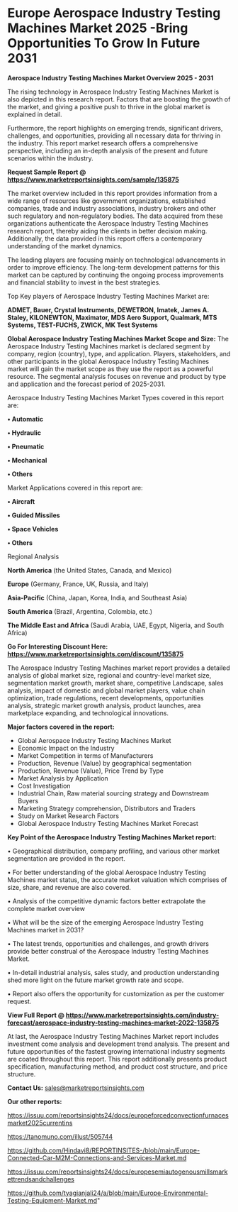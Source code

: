 # Europe Aerospace Industry Testing Machines Market 2025 -Bring Opportunities To Grow In Future 2031

<Strong> Aerospace Industry Testing Machines Market Overview 2025 - 2031</strong>

The rising technology in Aerospace Industry Testing Machines Market is also depicted in this research report. Factors that are boosting the growth of the market, and giving a positive push to thrive in the global market is explained in detail.

Furthermore, the report highlights on emerging trends, significant drivers, challenges, and opportunities, providing all necessary data for thriving in the industry. This report market research offers a comprehensive perspective, including an in-depth analysis of the present and future scenarios within the industry.

<strong>Request Sample Report @ <a href=https://www.marketreportsinsights.com/sample/135875>https://www.marketreportsinsights.com/sample/135875</a></strong>

The market overview included in this report provides information from a wide range of resources like government organizations, established companies, trade and industry associations, industry brokers and other such regulatory and non-regulatory bodies. The data acquired from these organizations authenticate the Aerospace Industry Testing Machines research report, thereby aiding the clients in better decision making. Additionally, the data provided in this report offers a contemporary understanding of the market dynamics.

The leading players are focusing mainly on technological advancements in order to improve efficiency. The long-term development patterns for this market can be captured by continuing the ongoing process improvements and financial stability to invest in the best strategies.

Top Key players of Aerospace Industry Testing Machines Market are:

<strong>ADMET, Bauer, Crystal Instruments, DEWETRON, Imatek, James A. Staley, KILONEWTON, Maximator, MDS Aero Support, Qualmark, MTS Systems, TEST-FUCHS, ZWICK, MK Test Systems</strong>

<strong><b>Global Aerospace Industry Testing Machines Market Scope and Size:</b></strong>
The Aerospace Industry Testing Machines market is declared segment by company, region (country), type, and application. Players, stakeholders, and other participants in the global Aerospace Industry Testing Machines market will gain the market scope as they use the report as a powerful resource. The segmental analysis focuses on revenue and product by type and application and the forecast period of 2025-2031.

Aerospace Industry Testing Machines Market Types covered in this report are:

<strong>• Automatic

• Hydraulic

• Pneumatic

• Mechanical

• Others</strong>

Market Applications covered in this report are:

<strong>• Aircraft

• Guided Missiles

• Space Vehicles

• Others</strong> 

Regional Analysis

<strong>North America</strong> (the United States, Canada, and Mexico)

<strong>Europe</strong> (Germany, France, UK, Russia, and Italy)

<strong>Asia-Pacific</strong> (China, Japan, Korea, India, and Southeast Asia)

<strong>South America</strong> (Brazil, Argentina, Colombia, etc.)

<strong>The Middle East and Africa</strong> (Saudi Arabia, UAE, Egypt, Nigeria, and South Africa)

<strong>Go For Interesting Discount Here: <a href=https://www.marketreportsinsights.com/discount/135875>https://www.marketreportsinsights.com/discount/135875</a></strong>

The Aerospace Industry Testing Machines market report provides a detailed analysis of global market size, regional and country-level market size, segmentation market growth, market share, competitive Landscape, sales analysis, impact of domestic and global market players, value chain optimization, trade regulations, recent developments, opportunities analysis, strategic market growth analysis, product launches, area marketplace expanding, and technological innovations.

<strong><b>Major factors covered in the report:</b></strong>
<ul>
  <li>Global Aerospace Industry Testing Machines Market </li>
  <li>Economic Impact on the Industry</li>
  <li>Market Competition in terms of Manufacturers</li>
  <li>Production, Revenue (Value) by geographical segmentation</li>
  <li>Production, Revenue (Value), Price Trend by Type</li>
  <li>Market Analysis by Application</li>
  <li>Cost Investigation</li>
  <li>Industrial Chain, Raw material sourcing strategy and Downstream Buyers</li>
  <li>Marketing Strategy comprehension, Distributors and Traders</li>
  <li>Study on Market Research Factors</li>
  <li>Global Aerospace Industry Testing Machines Market Forecast</li>
</ul>

<strong><b>Key Point of the Aerospace Industry Testing Machines Market report:</b></strong>

• Geographical distribution, company profiling, and various other market segmentation are provided in the report.

• For better understanding of the global Aerospace Industry Testing Machines market status, the accurate market valuation which comprises of size, share, and revenue are also covered.

• Analysis of the competitive dynamic factors better extrapolate the complete market overview

• What will be the size of the emerging Aerospace Industry Testing Machines market in 2031?

• The latest trends, opportunities and challenges, and growth drivers provide better construal of the Aerospace Industry Testing Machines Market.

• In-detail industrial analysis, sales study, and production understanding shed more light on the future market growth rate and scope.

• Report also offers the opportunity for customization as per the customer request.

<strong><b>View Full Report @ <a href=https://www.marketreportsinsights.com/industry-forecast/aerospace-industry-testing-machines-market-2022-135875>https://www.marketreportsinsights.com/industry-forecast/aerospace-industry-testing-machines-market-2022-135875</a></b></strong>


At last, the Aerospace Industry Testing Machines Market report includes investment come analysis and development trend analysis. The present and future opportunities of the fastest growing international industry segments are coated throughout this report. This report additionally presents product specification, manufacturing method, and product cost structure, and price structure.

<strong>Contact Us:</strong>
sales@marketreportsinsights.com

<strong>Our other reports:</strong>

<a href=https://issuu.com/reportsinsights24/docs/europeforcedconvectionfurnacesmarket2025currentins>https://issuu.com/reportsinsights24/docs/europeforcedconvectionfurnacesmarket2025currentins</a>

<a href=https://tanomuno.com/illust/505744>https://tanomuno.com/illust/505744</a>

<a href=https://github.com/Hindavi8/REPORTINSITES-/blob/main/Europe-Connected-Car-M2M-Connections-and-Services-Market.md>https://github.com/Hindavi8/REPORTINSITES-/blob/main/Europe-Connected-Car-M2M-Connections-and-Services-Market.md</a>

<a href=https://issuu.com/reportsinsights24/docs/europesemiautogenousmillsmarkettrendsandchallenges>https://issuu.com/reportsinsights24/docs/europesemiautogenousmillsmarkettrendsandchallenges</a>

<a href=https://github.com/tyagianjali24/a/blob/main/Europe-Environmental-Testing-Equipment-Market.md>https://github.com/tyagianjali24/a/blob/main/Europe-Environmental-Testing-Equipment-Market.md</a>"
